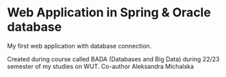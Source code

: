 # Web Application in Spring & Oracle database

My first web application with database connection.

Created during course called BADA (Databases and Big Data) during 22/23 semester of my studies on WUT.
Co-author Aleksandra Michalska

